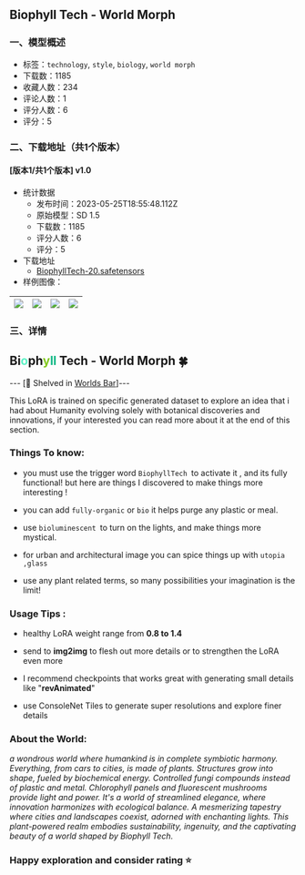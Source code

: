 ## Biophyll Tech - World Morph
### 一、模型概述

- 标签：`technology`, `style`, `biology`, `world morph`
- 下载数：1185
- 收藏人数：234
- 评论人数：1
- 评分人数：6
- 评分：5

### 二、下载地址（共1个版本）

#### [版本1/共1个版本] v1.0

- 统计数据
  - 发布时间：2023-05-25T18:55:48.112Z
  - 原始模型：SD 1.5
  - 下载数：1185
  - 评分人数：6
  - 评分：5
- 下载地址
  - [BiophyllTech-20.safetensors](https://civitai.com/api/download/models/79143)
- 样例图像：

| <img src="https://image.civitai.com/xG1nkqKTMzGDvpLrqFT7WA/3a476a97-3885-49a5-901d-0dc9b07abf29/width=450/887780.jpeg" /> | <img src="https://image.civitai.com/xG1nkqKTMzGDvpLrqFT7WA/9db60b11-bd74-4df0-8ccf-4e7ef072f255/width=450/887784.jpeg" /> | <img src="https://image.civitai.com/xG1nkqKTMzGDvpLrqFT7WA/8beae41f-81ea-4214-b2ba-ab9d5cf14197/width=450/887739.jpeg" /> | <img src="https://image.civitai.com/xG1nkqKTMzGDvpLrqFT7WA/acf376c6-03d3-4d85-b23e-b6c0ffb47c0a/width=450/887744.jpeg" /> |
| ---- | ---- | ---- | ---- |


### 三、详情
<h2 id="heading-86">Bi<span style="color:#5cf2c5">o</span>ph<span style="color:#82c91e">y</span><span style="color:#12b886">ll</span> Tech - World Morph 🍀</h2><p><span>--- [🍷 Shelved in </span><a target="_blank" rel="ugc" href="https://civitai.com/articles/690"><span>Worlds Bar</span></a><span>]---</span></p><p>This LoRA is trained on specific generated dataset to explore an idea that i had about Humanity evolving solely with botanical discoveries and innovations, if your interested you can read more about it at the end of this section.</p><p></p><h3 id="heading-87">Things To know:</h3><ul><li><p>you must use the trigger word <code>BiophyllTech </code>to activate it , and its fully functional! but here are things I discovered to make things more interesting !</p></li><li><p>you can add <code>fully-organic</code> or <code>bio</code> it helps purge any plastic or meal.</p></li><li><p>use <code>bioluminescent </code>to turn on the lights, and make things more mystical.</p></li><li><p>for urban and architectural image you can spice things up with <code>utopia ,glass</code></p></li><li><p>use any plant related terms, so many possibilities your imagination is the limit!</p></li></ul><p></p><h3 id="heading-88">Usage Tips :</h3><ul><li><p>healthy LoRA weight range from <strong>0.8 to 1.4</strong></p></li><li><p>send to <strong>img2img</strong> to flesh out more details or to strengthen the LoRA even more</p></li><li><p>I recommend checkpoints that works great with generating small details like "<strong>revAnimated</strong>"</p></li><li><p>use ConsoleNet Tiles to generate super resolutions and explore finer details</p></li></ul><h3 id="heading-89"></h3><h3 id="heading-90">About the World:</h3><p><em>a wondrous world where humankind is in complete symbiotic harmony. Everything, from cars to cities, is made of plants. Structures grow into shape, fueled by biochemical energy. Controlled fungi compounds instead of plastic and metal. Chlorophyll panels and fluorescent mushrooms provide light and power. It's a world of streamlined elegance, where innovation harmonizes with ecological balance. A mesmerizing tapestry where cities and landscapes coexist, adorned with enchanting lights. This plant-powered realm embodies sustainability, ingenuity, and the captivating beauty of a world shaped by Biophyll Tech.</em></p><p></p><h3 id="heading-91">Happy exploration and consider rating ⭐</h3>